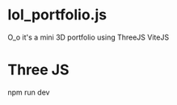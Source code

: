 # lol_portfolio.js
O_o it's a mini 3D portfolio using ThreeJS ViteJS
<h1>Three JS</h1>


npm run dev
